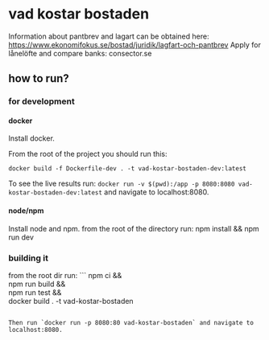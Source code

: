# vad kostar bostaden

Information about pantbrev and lagart can be obtained here: https://www.ekonomifokus.se/bostad/juridik/lagfart-och-pantbrev
Apply for lånelöfte and compare banks: consector.se

## how to run?

### for development

#### docker

Install docker.

From the root of the project you should run this:

`docker build -f Dockerfile-dev . -t vad-kostar-bostaden-dev:latest`

To see the live results run:
`docker run -v $(pwd):/app -p 8080:8080 vad-kostar-bostaden-dev:latest`
and navigate to localhost:8080.

#### node/npm

Install node and npm.
from the root of the directory run: npm install && npm run dev

### building it

from the root dir run: ```
npm ci && \
  npm run build && \
  npm run test && \
  docker build . -t vad-kostar-bostaden
```

Then run `docker run -p 8080:80 vad-kostar-bostaden` and navigate to localhost:8080.

